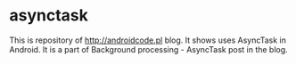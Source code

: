 # asynctask
This is repository of http://androidcode.pl blog. It shows uses AsyncTask in Android. It is a part of Background processing - AsyncTask post in the blog.
